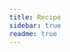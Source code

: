```yaml
---
title: Recipe
sidebar: true
readme: true
---
```

<!-- 
<RecipeIndex/> -->

<Index title="Recipes" path="/recipes"/>